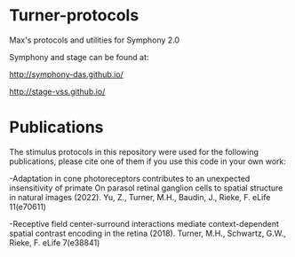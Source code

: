 # Turner-protocols
Max's protocols and utilities for Symphony 2.0

Symphony and stage can be found at:

http://symphony-das.github.io/

http://stage-vss.github.io/


# Publications
The stimulus protocols in this repository were used for the following publications, please cite one of them if you use this code in your own work:

-Adaptation in cone photoreceptors contributes to an unexpected insensitivity of primate On parasol retinal ganglion cells to spatial structure in natural images (2022). Yu, Z., Turner, M.H., Baudin, J., Rieke, F. eLife 11(e70611)

-Receptive field center-surround interactions mediate context-dependent spatial contrast encoding in the retina (2018). Turner, M.H., Schwartz, G.W., Rieke, F. eLife 7(e38841)

